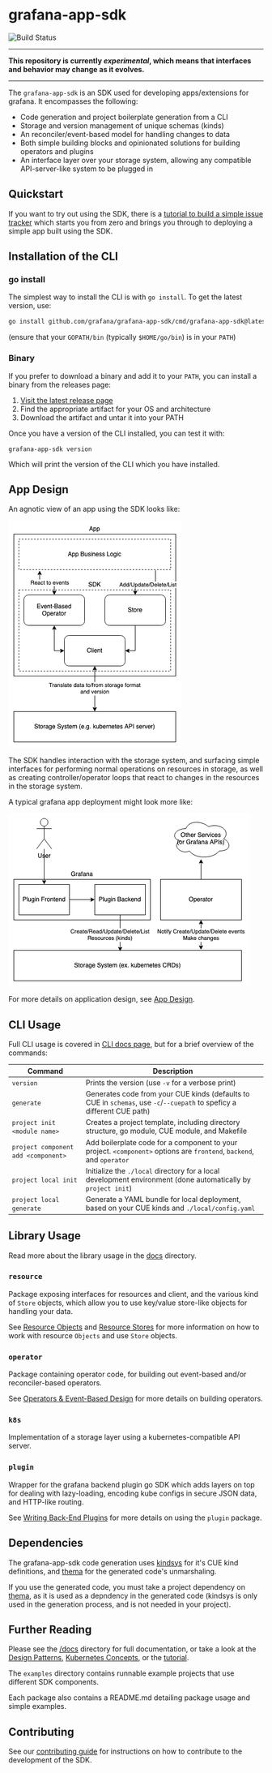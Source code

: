 # grafana-app-sdk

![Build Status](https://github.com/IfSentient/grafana-app-sdk/actions/workflows/main.yml/badge.svg)

<hr/>

**This repository is currently *experimental*, which means that interfaces and behavior may change as it evolves.**

<hr/>

The `grafana-app-sdk` is an SDK used for developing apps/extensions for grafana. It encompasses the following:
* Code generation and project boilerplate generation from a CLI
* Storage and version management of unique schemas (kinds)
* An reconciler/event-based model for handling changes to data
* Both simple building blocks and opinionated solutions for building operators and plugins
* An interface layer over your storage system, allowing any compatible API-server-like system to be plugged in

## Quickstart

If you want to try out using the SDK, there is a [tutorial to build a simple issue tracker](docs/tutorials/issue-tracker/README.md) which starts you from zero and brings you through to deploying a simple app built using the SDK.

## Installation of the CLI

### go install
The simplest way to install the CLI is with `go install`. To get the latest version, use:
```bash
go install github.com/grafana/grafana-app-sdk/cmd/grafana-app-sdk@latest
```
(ensure that your `GOPATH/bin` (typically `$HOME/go/bin`) is in your `PATH`)

### Binary
If you prefer to download a binary and add it to your `PATH`, you can install a binary from the releases page:

1. [Visit the latest release page](https://github.com/grafana/grafana-app-sdk/releases/latest)
2. Find the appropriate artifact for your OS and architecture
3. Download the artifact and untar it into your PATH

Once you have a version of the CLI installed, you can test it with:
```
grafana-app-sdk version
```
Which will print the version of the CLI which you have installed.

## App Design

An agnotic view of an app using the SDK looks like:

![Application Using SDK Diagram](docs/diagrams/app_logic.png)

The SDK handles interaction with the storage system, and surfacing simple interfaces for performing normal operations on resources in storage, as well as creating controller/operator loops that react to changes in the resources in the storage system.

A typical grafana app deployment might look more like:

![Application Using SDK Diagram](docs/diagrams/design_pattern_simple.png)

For more details on application design, see [App Design](docs/app_design.md).

## CLI Usage

Full CLI usage is covered in [CLI docs page](docs/cli.md), but for a brief overview of the commands:

| Command | Description |
|---------|-------------|
| `version` | Prints the version (use `-v` for a verbose print) |
| `generate` | Generates code from your CUE kinds (defaults to CUE in `schemas`, use `-c`/`--cuepath` to speficy a different CUE path) |
| `project init <module name>` | Creates a project template, including directory structure, go module, CUE module, and Makefile |
| `project component add <component>` | Add boilerplate code for a component to your project. `<component>` options are `frontend`, `backend`, and `operator` |
| `project local init` | Initialize the `./local` directory for a local development environment (done automatically by `project init`) |
| `project local generate` | Generate a YAML bundle for local deployment, based on your CUE kinds and `./local/config.yaml` |

## Library Usage

Read more about the library usage in the [docs](docs/README.md) directory.

### `resource`

Package exposing interfaces for resources and client, and the various kind of `Store` objects, which allow you to use key/value store-like objects for handling your data. 

See [Resource Objects](docs/resource-objects.md) and [Resource Stores](docs/resource-stores.md) for more information on how to work with resource `Objects` and use `Store` objects.

### `operator`

Package containing operator code, for building out event-based and/or reconciler-based operators.


See [Operators & Event-Based Design](docs/operators.md) for more details on building operators.

### `k8s`

Implementation of a storage layer using a kubernetes-compatible API server.

### `plugin`

Wrapper for the grafana backend plugin go SDK which adds layers on top for dealing with lazy-loading, encoding kube configs in secure JSON data, and HTTP-like routing.

See [Writing Back-End Plugins](docs/plugin-backend.md) for more details on using the `plugin` package.

## Dependencies

The grafana-app-sdk code generation uses [kindsys](https://github.com/grafana/kindsys) for it's CUE kind definitions, and [thema](https://github.com/grafana/thema) for the generated code's unmarshaling.

If you use the generated code, you must take a project dependency on [thema](https://github.com/grafana/thema), as it is used as a depndency in the generated code (kindsys is only used in the generation process, and is not needed in your project).

## Further Reading

Please see the [/docs](docs/README.md) directory for full documentation,
or take a look at the [Design Patterns](docs/design-patterns.md), [Kubernetes Concepts](docs/kubernetes.md), or the [tutorial](docs/tutorials/issue-tracker/README.md).

The `examples` directory contains runnable example projects that use different SDK components.

Each package also contains a README.md detailing package usage and simple examples.

## Contributing

See our [contributing guide](CONTRIBUTING) for instructions on how to contribute to the development of the SDK.
